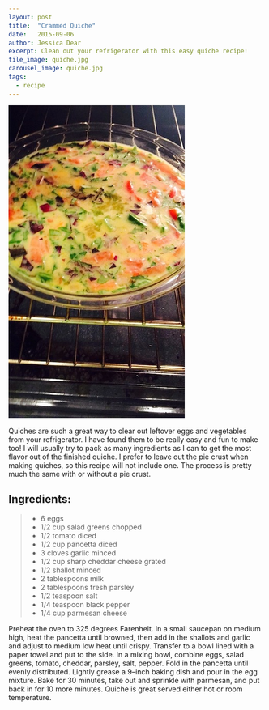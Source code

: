 ```yaml
---
layout: post
title:  "Crammed Quiche"
date:   2015-09-06
author: Jessica Dear
excerpt: Clean out your refrigerator with this easy quiche recipe!
tile_image: quiche.jpg
carousel_image: quiche.jpg
tags:
  - recipe
---
```



<div class="row post-recipe">
<div class="col-md-5 recipe-photos">
  <img class="img-responsive center-block" src="/images/posts/2015-09-13-quiche/rawquiche.jpg"/>
</div>

<div class="col-md-7">


<p>Quiches are such a great way to clear out leftover eggs and vegetables from your refrigerator. I have found them to be really easy and fun to make too! I will usually try to pack as many ingredients as I can to get the most flavor out of the finished quiche. I prefer to leave out the pie crust when making quiches, so this recipe will not include one. The process is pretty much the same with or without a pie crust.</p>

<h2>Ingredients:</h2>
<blockquote><ul class="ingredient-list">
<li>6 eggs</li>
<li>1/2 cup salad greens chopped</li>
<li>1/2 tomato diced</li>
<li>1/2 cup pancetta diced</li>
<li>3 cloves garlic minced</li>
<li>1/2 cup sharp cheddar cheese grated</li>
<li>1/2 shallot minced</li>
<li>2 tablespoons milk</li>
<li>2 tablespoons fresh parsley</li>
<li>1/2 teaspoon salt</li>
<li>1/4 teaspoon black pepper</li>
<li> 1/4 cup parmesan cheese</li>
</ul>
</blockquote>

<p>Preheat the oven to 325 degrees Farenheit. In a small saucepan on medium high, heat the pancetta until browned, then add in the shallots and garlic and adjust to medium low heat until crispy. Transfer to a bowl lined with a paper towel and put to the side. In a mixing bowl, combine eggs, salad greens, tomato, cheddar, parsley, salt, pepper. Fold in the pancetta until evenly distributed. Lightly grease a 9&ndash;inch baking dish and pour in the egg mixture. Bake for 30 minutes, take out and sprinkle with parmesan, and put back in for 10 more minutes. Quiche is great served either hot or room temperature.</p>

</div>
</div>
